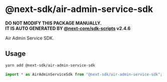 # @next-sdk/air-admin-service-sdk

**DO NOT MODIFY THIS PACKAGE MANUALLY.**  
**IT IS AUTO GENERATED BY [@next-core/sdk-scripts] v2.4.6**

Air Admin Service SDK.

## Usage

```bash
yarn add @next-sdk/air-admin-service-sdk
```

```ts
import * as AirAdminServiceSdk from "@next-sdk/air-admin-service-sdk";
```

[@next-core/sdk-scripts]: https://github.com/easyops-cn/next-core/tree/master/packages/sdk-scripts
